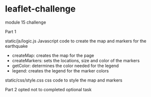 # leaflet-challenge
module 15 challenge

Part 1

static/js/logic.js
Javascript code to create the map and markers for the earthquake
- createMap: creates the map for the page
- createMarkers: sets the locations, size and color of the markers
- getColor: determines the color needed for the legend
- legend: creates the legend for the marker colors

static/css/style.css
css code to style the map and markers

Part 2
opted not to completed optional task
